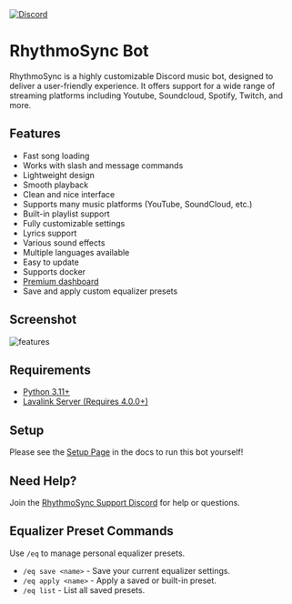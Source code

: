 <a href="https://discord.gg/wRCgB7vBQv">
    <img src="https://img.shields.io/discord/811542332678996008?color=7289DA&label=Support&logo=discord&style=for-the-badge" alt="Discord">
</a>

# RhythmoSync Bot
RhythmoSync is a highly customizable Discord music bot, designed to deliver a user-friendly experience. It offers support for a wide range of streaming platforms including Youtube, Soundcloud, Spotify, Twitch, and more.

## Features
* Fast song loading
* Works with slash and message commands
* Lightweight design
* Smooth playback
* Clean and nice interface
* Supports many music platforms (YouTube, SoundCloud, etc.)
* Built-in playlist support
* Fully customizable settings
* Lyrics support
* Various sound effects
* Multiple languages available
* Easy to update
* Supports docker
* [Premium dashboard](https://github.com/ChocoMeow/RhythmoSync-Dashboard)
* Save and apply custom equalizer presets

## Screenshot
![features](https://github.com/user-attachments/assets/2a1baf75-d1c8-41d1-a66f-7011e96d5feb)

## Requirements
* [Python 3.11+](https://www.python.org/downloads/)
* [Lavalink Server (Requires 4.0.0+)](https://github.com/freyacodes/Lavalink)

## Setup
Please see the [Setup Page](https://docs.rhythmosync.xyz/latest/bot/setup) in the docs to run this bot yourself!

## Need Help?
Join the [RhythmoSync Support Discord](https://discord.gg/wRCgB7vBQv) for help or questions.

## Equalizer Preset Commands
Use `/eq` to manage personal equalizer presets.

- `/eq save <name>` - Save your current equalizer settings.
- `/eq apply <name>` - Apply a saved or built-in preset.
- `/eq list` - List all saved presets.

